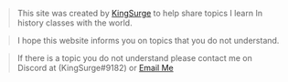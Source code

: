 > This site was created by [KingSurge](https://github.com/King-Surge) to help share topics I learn In history classes with the world.

> I hope this website informs you on topics that you do  not understand.

> If there is a topic you do not understand please contact me on Discord at (KingSurge#9182) or [Email Me](kingsurge001@gmail.com)